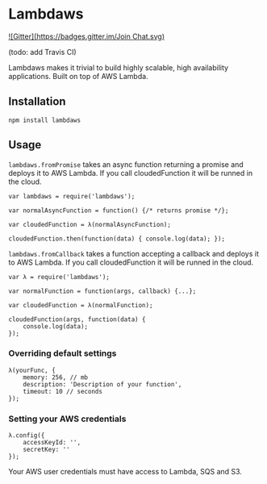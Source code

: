 # Lambdaws
[![Gitter](https://badges.gitter.im/Join Chat.svg)](https://gitter.im/EFF/lambdaws?utm_source=badge&utm_medium=badge&utm_campaign=pr-badge&utm_content=badge)

(todo: add Travis CI)

Lambdaws makes it trivial to build highly scalable, high availability applications. Built on top of AWS Lambda.

## Installation

```npm install lambdaws```

## Usage

```lambdaws.fromPromise``` takes an async function returning a promise and deploys it to AWS Lambda. If you call cloudedFunction it will be runned in the cloud.

```
var lambdaws = require('lambdaws');

var normalAsyncFunction = function() {/* returns promise */};

var cloudedFunction = λ(normalAsyncFunction);

cloudedFunction.then(function(data) { console.log(data); });

```

```lambdaws.fromCallback``` takes a function accepting a callback and deploys it to AWS Lambda. If you call cloudedFunction it will be runned in the cloud.

```
var λ = require('lambdaws');

var normalFunction = function(args, callback) {...};

var cloudedFunction = λ(normalFunction);

cloudedFunction(args, function(data) {
	console.log(data);
});

```

### Overriding default settings

```
λ(yourFunc, {
	memory: 256, // mb
	description: 'Description of your function',
	timeout: 10 // seconds
});
```

### Setting your AWS credentials

```
λ.config({
	accessKeyId: '',
	secretKey: ''
});
```

Your AWS user credentials must have access to Lambda, SQS and S3.
